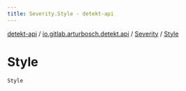 ```yaml
---
title: Severity.Style - detekt-api
---
```


[detekt-api](../../index.html) / [io.gitlab.arturbosch.detekt.api](../index.html) / [Severity](index.html) / [Style](./-style.html)

# Style

`Style`